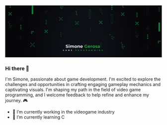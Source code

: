 
![gitHub_banner](https://github.com/simogerr/AIV/blob/main/resources/gitbanner_readme.png)
### Hi there 👋
I'm Simone, passionate about game development. I'm excited to explore the challenges and opportunities in crafting engaging gameplay mechanics and captivating visuals. I'm shaping my path in the field of video game programming, and I welcome feedback to help refine and enhance my journey. 🎮

- 🔭 I’m currently working in the videogame industry
- 🌱 I’m currently learning C


<!--
**simogerr/simogerr** is a ✨ _special_ ✨ repository because its `README.md` (this file) appears on your GitHub profile.

Here are some ideas to get you started:

- 🔭 I’m currently working on ...
- 🌱 I’m currently learning ...
- 👯 I’m looking to collaborate on ...
- 🤔 I’m looking for help with ...
- 💬 Ask me about ...
- 📫 How to reach me: ...
- 😄 Pronouns: ...
- ⚡ Fun fact: ...
-->
